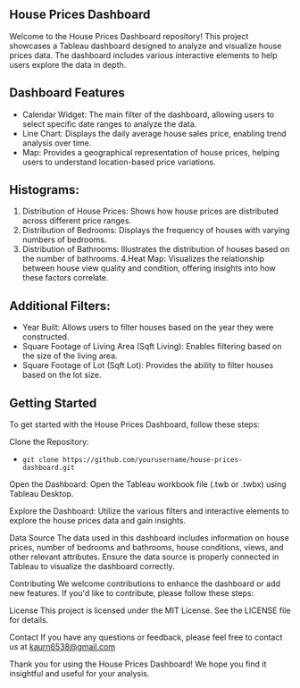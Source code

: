 ## House Prices Dashboard
Welcome to the House Prices Dashboard repository! This project showcases a Tableau dashboard designed to analyze and visualize house prices data. The dashboard includes various interactive elements to help users explore the data in depth.

## Dashboard Features
*    Calendar Widget: The main filter of the dashboard, allowing users to select specific date ranges to analyze the data.
*    Line Chart: Displays the daily average house sales price, enabling trend analysis over time.
*    Map: Provides a geographical representation of house prices, helping users to understand location-based price variations.

## Histograms:
1. Distribution of House Prices: Shows how house prices are distributed across different price ranges.
2. Distribution of Bedrooms: Displays the frequency of houses with varying numbers of bedrooms.
3. Distribution of Bathrooms: Illustrates the distribution of houses based on the number of bathrooms.
4.Heat Map: Visualizes the relationship between house view quality and condition, offering insights into how these factors correlate.

## Additional Filters:
*    Year Built: Allows users to filter houses based on the year they were constructed.
*    Square Footage of Living Area (Sqft Living): Enables filtering based on the size of the living area.
*    Square Footage of Lot (Sqft Lot): Provides the ability to filter houses based on the lot size.

## Getting Started
To get started with the House Prices Dashboard, follow these steps:

Clone the Repository:

*     git clone https://github.com/yourusername/house-prices-dashboard.git
  
Open the Dashboard:
Open the Tableau workbook file (.twb or .twbx) using Tableau Desktop.

Explore the Dashboard:
Utilize the various filters and interactive elements to explore the house prices data and gain insights.

Data Source
The data used in this dashboard includes information on house prices, number of bedrooms and bathrooms, house conditions, views, and other relevant attributes. Ensure the data source is properly connected in Tableau to visualize the dashboard correctly.

Contributing
We welcome contributions to enhance the dashboard or add new features. If you'd like to contribute, please follow these steps:

License
This project is licensed under the MIT License. See the LICENSE file for details.

Contact
If you have any questions or feedback, please feel free to contact us at kaurn6538@gmail.com

Thank you for using the House Prices Dashboard! We hope you find it insightful and useful for your analysis.
